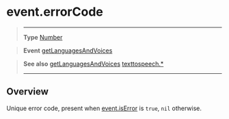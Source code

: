 # event.errorCode

> --------------------- ------------------------------------------------------------------------------------------
> __Type__              [Number](https://docs.coronalabs.com/api/type/Number.html)

> __Event__             [getLanguagesAndVoices](/plugin/texttospeech/event/getLanguagesAndVoices/index.md)

> __See also__          [getLanguagesAndVoices](/plugin/texttospeech/event/getLanguagesAndVoices/index.md)
>						[texttospeech.*](/plugin/texttospeech/index.md)
> --------------------- ------------------------------------------------------------------------------------------

## Overview

Unique error code, present when [event.isError](/plugin/texttospeech/event/getLanguagesAndVoices/isError.md) is `true`, `nil` otherwise.